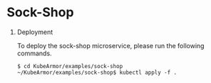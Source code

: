 # Sock-Shop

1. Deployment

    To deploy the sock-shop microservice, please run the following commands.

    ```text
    $ cd KubeArmor/examples/sock-shop
    ~/KubeArmor/examples/sock-shop$ kubectl apply -f .
    ```

